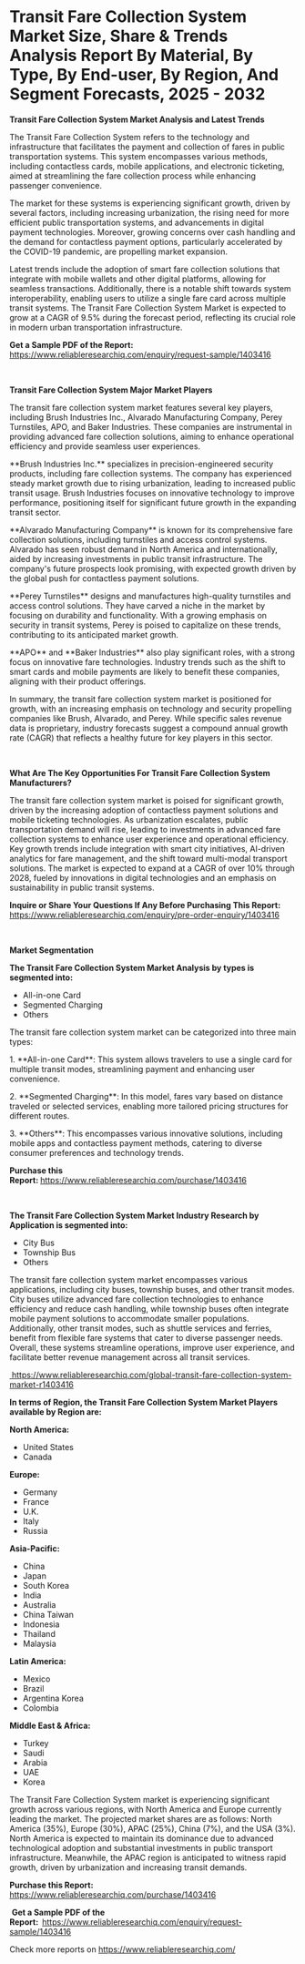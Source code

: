<p><h1>Transit Fare Collection System Market Size, Share & Trends Analysis Report By Material, By Type, By End-user, By Region, And Segment Forecasts, 2025 - 2032</h1></p><p><strong>Transit Fare Collection System Market Analysis and Latest Trends</strong></p>
<p><p>The Transit Fare Collection System refers to the technology and infrastructure that facilitates the payment and collection of fares in public transportation systems. This system encompasses various methods, including contactless cards, mobile applications, and electronic ticketing, aimed at streamlining the fare collection process while enhancing passenger convenience. </p><p>The market for these systems is experiencing significant growth, driven by several factors, including increasing urbanization, the rising need for more efficient public transportation systems, and advancements in digital payment technologies. Moreover, growing concerns over cash handling and the demand for contactless payment options, particularly accelerated by the COVID-19 pandemic, are propelling market expansion. </p><p>Latest trends include the adoption of smart fare collection solutions that integrate with mobile wallets and other digital platforms, allowing for seamless transactions. Additionally, there is a notable shift towards system interoperability, enabling users to utilize a single fare card across multiple transit systems. The Transit Fare Collection System Market is expected to grow at a CAGR of 9.5% during the forecast period, reflecting its crucial role in modern urban transportation infrastructure.</p></p>
<p><strong>Get a Sample PDF of the Report:&nbsp;</strong> <a href="https://www.reliableresearchiq.com/enquiry/request-sample/1403416?utm_campaign=103&utm_medium=2&utm_source=Github&utm_content=ia&utm_term=13012025&utm_id=transit-fare-collection-system">https://www.reliableresearchiq.com/enquiry/request-sample/1403416</a></p>
<p>&nbsp;</p>
<p><strong>Transit Fare Collection System Major Market Players</strong></p>
<p><p>The transit fare collection system market features several key players, including Brush Industries Inc., Alvarado Manufacturing Company, Perey Turnstiles, APO, and Baker Industries. These companies are instrumental in providing advanced fare collection solutions, aiming to enhance operational efficiency and provide seamless user experiences.</p><p>**Brush Industries Inc.** specializes in precision-engineered security products, including fare collection systems. The company has experienced steady market growth due to rising urbanization, leading to increased public transit usage. Brush Industries focuses on innovative technology to improve performance, positioning itself for significant future growth in the expanding transit sector.</p><p>**Alvarado Manufacturing Company** is known for its comprehensive fare collection solutions, including turnstiles and access control systems. Alvarado has seen robust demand in North America and internationally, aided by increasing investments in public transit infrastructure. The company's future prospects look promising, with expected growth driven by the global push for contactless payment solutions.</p><p>**Perey Turnstiles** designs and manufactures high-quality turnstiles and access control solutions. They have carved a niche in the market by focusing on durability and functionality. With a growing emphasis on security in transit systems, Perey is poised to capitalize on these trends, contributing to its anticipated market growth.</p><p>**APO** and **Baker Industries** also play significant roles, with a strong focus on innovative fare technologies. Industry trends such as the shift to smart cards and mobile payments are likely to benefit these companies, aligning with their product offerings.</p><p>In summary, the transit fare collection system market is positioned for growth, with an increasing emphasis on technology and security propelling companies like Brush, Alvarado, and Perey. While specific sales revenue data is proprietary, industry forecasts suggest a compound annual growth rate (CAGR) that reflects a healthy future for key players in this sector.</p></p>
<p>&nbsp;</p>
<p><strong>What Are The Key Opportunities For Transit Fare Collection System Manufacturers?</strong></p>
<p><p>The transit fare collection system market is poised for significant growth, driven by the increasing adoption of contactless payment solutions and mobile ticketing technologies. As urbanization escalates, public transportation demand will rise, leading to investments in advanced fare collection systems to enhance user experience and operational efficiency. Key growth trends include integration with smart city initiatives, AI-driven analytics for fare management, and the shift toward multi-modal transport solutions. The market is expected to expand at a CAGR of over 10% through 2028, fueled by innovations in digital technologies and an emphasis on sustainability in public transit systems.</p></p>
<p><strong>Inquire or Share Your Questions If Any Before Purchasing This Report:</strong> <a href="https://www.reliableresearchiq.com/enquiry/pre-order-enquiry/1403416?utm_campaign=103&utm_medium=2&utm_source=Github&utm_content=ia&utm_term=13012025&utm_id=transit-fare-collection-system">https://www.reliableresearchiq.com/enquiry/pre-order-enquiry/1403416</a></p>
<p>&nbsp;</p>
<p><strong>Market Segmentation</strong></p>
<p><strong>The Transit Fare Collection System Market Analysis by types is segmented into:</strong></p>
<p><ul><li>All-in-one Card</li><li>Segmented Charging</li><li>Others</li></ul></p>
<p><p>The transit fare collection system market can be categorized into three main types: </p><p>1. **All-in-one Card**: This system allows travelers to use a single card for multiple transit modes, streamlining payment and enhancing user convenience.</p><p>2. **Segmented Charging**: In this model, fares vary based on distance traveled or selected services, enabling more tailored pricing structures for different routes.</p><p>3. **Others**: This encompasses various innovative solutions, including mobile apps and contactless payment methods, catering to diverse consumer preferences and technology trends.</p></p>
<p><strong>Purchase this Report:&nbsp;</strong><a href="https://www.reliableresearchiq.com/purchase/1403416?utm_campaign=103&utm_medium=2&utm_source=Github&utm_content=ia&utm_term=13012025&utm_id=transit-fare-collection-system">https://www.reliableresearchiq.com/purchase/1403416</a></p>
<p>&nbsp;</p>
<p><strong>The Transit Fare Collection System Market Industry Research by Application is segmented into:</strong></p>
<p><ul><li>City Bus</li><li>Township Bus</li><li>Others</li></ul></p>
<p><p>The transit fare collection system market encompasses various applications, including city buses, township buses, and other transit modes. City buses utilize advanced fare collection technologies to enhance efficiency and reduce cash handling, while township buses often integrate mobile payment solutions to accommodate smaller populations. Additionally, other transit modes, such as shuttle services and ferries, benefit from flexible fare systems that cater to diverse passenger needs. Overall, these systems streamline operations, improve user experience, and facilitate better revenue management across all transit services.</p></p>
<p><a href="https://www.reliableresearchiq.com/global-transit-fare-collection-system-market-r1403416?utm_campaign=103&utm_medium=2&utm_source=Github&utm_content=ia&utm_term=13012025&utm_id=transit-fare-collection-system">&nbsp;https://www.reliableresearchiq.com/global-transit-fare-collection-system-market-r1403416</a></p>
<p><strong>In terms of Region, the Transit Fare Collection System Market Players available by Region are:</strong></p>
<p>
    <p> <strong> North America: </strong>
        <ul>
            <li>United States</li>
            <li>Canada</li>
        </ul>
        </p> 
    <p> <strong> Europe: </strong>
        <ul>
            <li>Germany</li>
            <li>France</li>
            <li>U.K.</li>
            <li>Italy</li>
            <li>Russia</li>
        </ul>
        </p> 
    <p> <strong> Asia-Pacific: </strong>
        <ul>
            <li>China</li>
            <li>Japan</li>
            <li>South Korea</li>
            <li>India</li>
            <li>Australia</li>
            <li>China Taiwan</li>
            <li>Indonesia</li>
            <li>Thailand</li>
            <li>Malaysia</li>
        </ul>
        </p> 
    <p> <strong> Latin America: </strong>
        <ul>
            <li>Mexico</li>
            <li>Brazil</li>
            <li>Argentina Korea</li>
            <li>Colombia</li>
        </ul>
        </p> 
    <p> <strong> Middle East & Africa: </strong>
        <ul>
            <li>Turkey</li>
            <li>Saudi</li>
            <li>Arabia</li>
            <li>UAE</li>
            <li>Korea</li>
        </ul>
    </p>
    </p>
<p><p>The Transit Fare Collection System market is experiencing significant growth across various regions, with North America and Europe currently leading the market. The projected market shares are as follows: North America (35%), Europe (30%), APAC (25%), China (7%), and the USA (3%). North America is expected to maintain its dominance due to advanced technological adoption and substantial investments in public transport infrastructure. Meanwhile, the APAC region is anticipated to witness rapid growth, driven by urbanization and increasing transit demands.</p></p>
<p><strong>Purchase this Report: </strong><a href="https://www.reliableresearchiq.com/purchase/1403416?utm_campaign=103&utm_medium=2&utm_source=Github&utm_content=ia&utm_term=13012025&utm_id=transit-fare-collection-system">https://www.reliableresearchiq.com/purchase/1403416</a></p>
<p>&nbsp;<strong>Get a Sample PDF of the Report:&nbsp;&nbsp;</strong><a href="https://www.reliableresearchiq.com/enquiry/request-sample/1403416?utm_campaign=103&utm_medium=2&utm_source=Github&utm_content=ia&utm_term=13012025&utm_id=transit-fare-collection-system">https://www.reliableresearchiq.com/enquiry/request-sample/1403416</a></p>
<p><strong></strong></p>
<p>Check more reports on <a href="https://www.reliableresearchiq.com/?utm_campaign=103&utm_medium=2&utm_source=Github&utm_content=ia&utm_term=13012025&utm_id=transit-fare-collection-system">https://www.reliableresearchiq.com/</a></p>